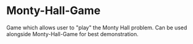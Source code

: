 # Monty-Hall-Game
Game which allows user to "play" the Monty Hall problem. Can be used alongside Monty-Hall-Game for best demonstration.
